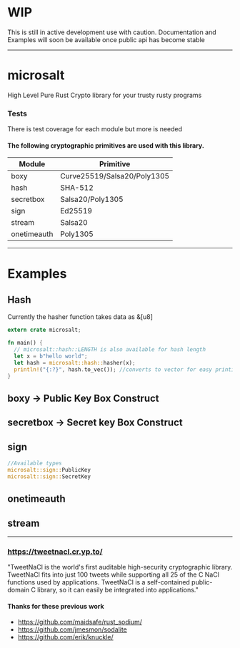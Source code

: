 # WIP 
This is still in active development use with caution. Documentation and Examples will soon be available once public api has become stable 

***

# microsalt
High Level Pure Rust Crypto library for your trusty rusty programs

### Tests
There is test coverage for each module but more is needed 

#### The following cryptographic primitives are used with this library.

|  Module       | Primitive                   |
| ------------- | ----------------------------|
| boxy          | Curve25519/Salsa20/Poly1305 |
| hash          | SHA-512                     |
| secretbox     | Salsa20/Poly1305            |
| sign          | Ed25519                     |
| stream        | Salsa20                     |
| onetimeauth   | Poly1305                    |
***

# Examples
## Hash 
Currently the hasher function takes data as &[u8] 
```rust
extern crate microsalt;

fn main() {
  // microsalt::hash::LENGTH is also available for hash length 
  let x = b"hello world";
  let hash = microsalt::hash::hasher(x);
  println!("{:?}", hash.to_vec()); //converts to vector for easy printing   
}
```

## boxy -> Public Key Box Construct

## secretbox -> Secret key Box Construct

## sign
```rust
//Available types
microsalt::sign::PublicKey 
microsalt::sign::SecretKey


```


## onetimeauth

## stream
***

### https://tweetnacl.cr.yp.to/
"TweetNaCl is the world's first auditable high-security cryptographic library. TweetNaCl fits into just 100 tweets while supporting all 25 of the C NaCl functions used by applications. TweetNaCl is a self-contained public-domain C library, so it can easily be integrated into applications."

#### Thanks for these previous work
* https://github.com/maidsafe/rust_sodium/
* https://github.com/jmesmon/sodalite
* https://github.com/erik/knuckle/

